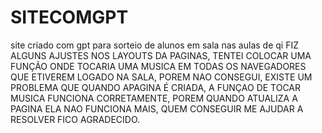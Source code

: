 # SITECOMGPT
site criado com gpt para sorteio de alunos em sala nas aulas de qi
FIZ ALGUNS AJUSTES NOS LAYOUTS DA PAGINAS, TENTEI COLOCAR UMA FUNÇÃO ONDE TOCARIA UMA MUSICA EM TODAS OS NAVEGADORES QUE ETIVEREM LOGADO NA SALA, POREM NAO CONSEGUI, EXISTE UM PROBLEMA QUE QUANDO APAGINA É CRIADA, A FUNÇAO DE TOCAR MUSICA FUNCIONA CORRETAMENTE, POREM QUANDO ATUALIZA A PAGINA ELA NAO FUNCIONA MAIS, QUEM CONSEGUIR ME AJUDAR A RESOLVER FICO AGRADECIDO.
